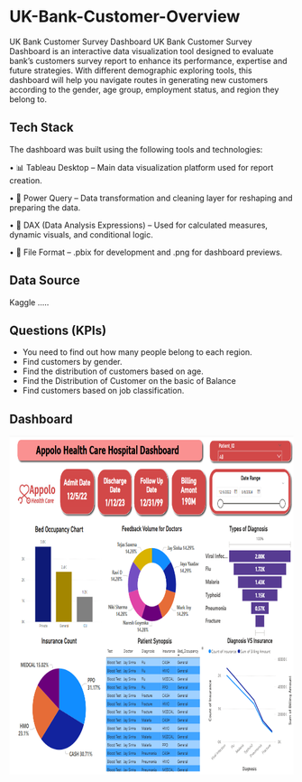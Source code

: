 # UK-Bank-Customer-Overview

UK Bank Customer Survey Dashboard
UK Bank Customer Survey Dashboard is an interactive data visualization tool designed to evaluate bank’s customers survey report to enhance its performance, expertise and future strategies. With different demographic exploring tools, this dashboard will help you navigate routes in generating new customers according to the gender, age group, employment status, and region they belong to. 

## Tech Stack
The dashboard was built using the following tools and technologies:

• 📊 Tableau Desktop – Main data visualization platform used for report creation.

• 📂 Power Query – Data transformation and cleaning layer for reshaping and preparing the data.

• 🧠 DAX (Data Analysis Expressions) – Used for calculated measures, dynamic visuals, and conditional logic.

• 📁 File Format – .pbix for development and .png for dashboard previews.

## Data Source
Kaggle  …..

## Questions (KPIs)
-	 You need to find out how many people belong to each region. 
-	Find customers by gender. 
-	Find the distribution of customers based on age.
-	Find the Distribution of Customer on the basic of Balance
-	Find customers based on job classification.

## Dashboard
<img src="https://github.com/naushadsarwr22/Appolo-Health-Care/blob/main/Appolo%20Health%20Care%20Center_PowerBi.png" width="900" height="600">
